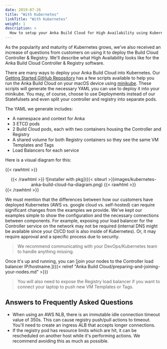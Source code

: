 ```yaml
---
date: 2019-07-26
title: "With Kubernetes"
linkTitle: "With Kubernetes"
weight: 1
description: >
  How to setup your Anka Build Cloud for High Availability using Kubernetes
---
```


As the popularity and maturity of Kubernetes grows, we've also received an increase of questions from customers on using it to deploy the Build Cloud Controller & Registry. We'll describe what High Availability looks like for the Anka Build Cloud Controller & Registry software.

There are many ways to deploy your Anka Build Cloud into Kubernetes. Our [Getting Started GitHub Repository](https://github.com/veertuinc/getting-started/tree/master#anka-build-cloud--kubernetes-anka_build_cloudkubernetes) has a few scripts available to help you run the Anka Build Cloud on your macOS device using [minikube](https://kubernetes.io/docs/setup/learning-environment/minikube/). These scripts will generate the necessary YAML you can use to deploy it into your minikube. You may, of course, choose to use Deployments instead of our Statefulsets and even split your controller and registry into separate pods.

The YAML we generate includes:

- A namespace and context for Anka
- 3 ETCD pods
- 2 Build Cloud pods, each with two containers housing the Controller and Registry
- A shared volume for both Registry containers so they see the same VM Templates and Tags
- Load Balancers for each service

<p>Here is a visual diagram for this:

{{< rawhtml >}}<center>{{< /rawhtml >}}
![installer with pkg]({{< siteurl >}}images/kubernetes-anka-build-cloud-ha-diagram.png)
{{< rawhtml >}}</center>{{< /rawhtml >}}

We must mention that the differences between how our customers have deployed Kubernetes (AWS vs. google cloud vs. self-hosted) can require significant changes from the examples we provide. We've kept our examples simple to show the configuration and the necessary connections between components. For example, exposing your load balancer for the Controller service on the network may not be required (internal DNS might be available since your CI/CD tool is also inside of Kubernetes). Or, it may require approval and a specific process due to security.

> We recommend communicating with your DevOps/Kubernetes team to handle anything missing.

Once it's up and running, you can [join your nodes to the Controller load balancer IP/hostname.]({{< relref "Anka Build Cloud/preparing-and-joining-your-nodes.md" >}})

> You will also need to expose the Registry load balancer if you want to connect your laptop to push new VM Templates or Tags.

## Answers to Frequently Asked Questions

- When using an AWS NLB, there is an immutable idle connection timeout value of 350s. This can cause registry push/pull actions to timeout. You'll need to create an ingress ALB that accepts longer connections.
- If the registry pod has resource limits which are hit, it can be rescheduled on another host while it's performing actions. We recommend avoiding this as much as possible.